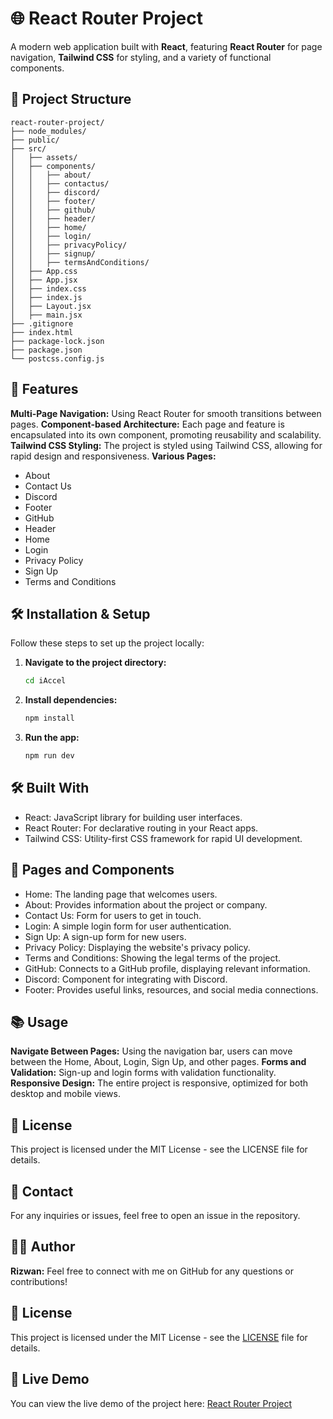 # 🌐 **React Router Project**

A modern web application built with **React**, featuring **React Router** for page navigation, **Tailwind CSS** for styling, and a variety of functional components.

## 📁 **Project Structure**

```plaintext
react-router-project/
├── node_modules/
├── public/
├── src/
│   ├── assets/
│   ├── components/
│   │   ├── about/
│   │   ├── contactus/
│   │   ├── discord/
│   │   ├── footer/
│   │   ├── github/
│   │   ├── header/
│   │   ├── home/
│   │   ├── login/
│   │   ├── privacyPolicy/
│   │   ├── signup/
│   │   ├── termsAndConditions/
│   ├── App.css
│   ├── App.jsx
│   ├── index.css
│   ├── index.js
│   ├── Layout.jsx
│   ├── main.jsx
├── .gitignore
├── index.html
├── package-lock.json
├── package.json
└── postcss.config.js
```
## 🚀 Features
**Multi-Page Navigation:** Using React Router for smooth transitions between pages.
**Component-based Architecture:** Each page and feature is encapsulated into its own component, promoting reusability and scalability.
**Tailwind CSS Styling:** The project is styled using Tailwind CSS, allowing for rapid design and responsiveness.
**Various Pages:**
- About
- Contact Us
- Discord
- Footer
- GitHub
- Header
- Home
- Login
- Privacy Policy
- Sign Up
- Terms and Conditions

## 🛠️ Installation & Setup

Follow these steps to set up the project locally:


1. **Navigate to the project directory:**
    ```bash
    cd iAccel
    ```
2. **Install dependencies:**
    ```bash
    npm install
    ```
3. **Run the app:**
    ```bash
    npm run dev
    ```
## 🛠️ Built With
- React: JavaScript library for building user interfaces.
- React Router: For declarative routing in your React apps.
- Tailwind CSS: Utility-first CSS framework for rapid UI development.

## 📄 Pages and Components
- Home: The landing page that welcomes users.
- About: Provides information about the project or company.
- Contact Us: Form for users to get in touch.
- Login: A simple login form for user authentication.
- Sign Up: A sign-up form for new users.
- Privacy Policy: Displaying the website's privacy policy.
- Terms and Conditions: Showing the legal terms of the project.
- GitHub: Connects to a GitHub profile, displaying relevant information.
- Discord: Component for integrating with Discord.
- Footer: Provides useful links, resources, and social media connections.

## 📚 Usage
**Navigate Between Pages:** Using the navigation bar, users can move between the Home, About, Login, Sign Up, and other pages.
**Forms and Validation:** Sign-up and login forms with validation functionality.
**Responsive Design:** The entire project is responsive, optimized for both desktop and mobile views.

## 📜 License
This project is licensed under the MIT License - see the LICENSE file for details.

## 💬 Contact
For any inquiries or issues, feel free to open an issue in the repository.

## 👨‍💻 Author
**Rizwan:**
Feel free to connect with me on GitHub for any questions or contributions!

## 📜 License

This project is licensed under the MIT License - see the [LICENSE](LICENSE) file for details.

## 🚀 Live Demo

You can view the live demo of the project here: [React Router Project](https://react-router-project-aw6zbry3p.vercel.app)
